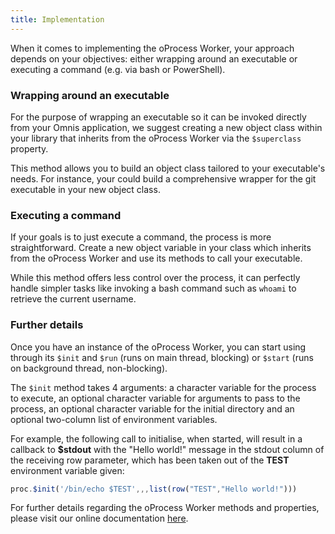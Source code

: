 ```yaml
---
title: Implementation
---
```


When it comes to implementing the oProcess Worker, your approach depends on your objectives: either wrapping around an executable or executing a command (e.g. via bash or PowerShell).

### Wrapping around an executable

For the purpose of wrapping an executable so it can be invoked directly from your Omnis application, we suggest creating a new object class within your library that inherits from the oProcess Worker via the `$superclass` property.

This method allows you to build an object class tailored to your executable's needs. For instance, your could build a comprehensive wrapper for the git executable in your new object class.

### Executing a command

If your goals is to just execute a command, the process is more straightforward. Create a new object variable in your class which inherits from the oProcess Worker and use its methods to call your executable.

While this method offers less control over the process, it can perfectly handle simpler tasks like invoking a bash command such as `whoami` to retrieve the current username.

### Further details

Once you have an instance of the oProcess Worker, you can start using through its `$init` and `$run` (runs on main thread, blocking) or `$start` (runs on background thread, non-blocking).

The `$init` method takes 4 arguments: a character variable for the process to execute, an optional character variable for arguments to pass to the process, an optional character variable for the initial directory and an optional two-column list of environment variables.

For example, the following call to initialise, when started, will result in a callback to **$stdout** with the "Hello world!" message in the stdout column of the receiving row parameter, which has been taken out of the **TEST** environment variable given:

```js
proc.$init('/bin/echo $TEST',,,list(row("TEST","Hello world!")))
```

For further details regarding the oProcess Worker methods and properties, please visit our online documentation [here](https://omnis.net/developers/resources/onlinedocs/ExtendingOmnis/06oprocess.html#chapter-6oprocess).